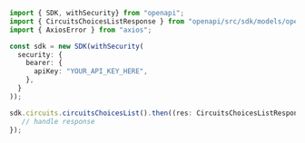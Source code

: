 <!-- Start SDK Example Usage -->
```typescript
import { SDK, withSecurity} from "openapi";
import { CircuitsChoicesListResponse } from "openapi/src/sdk/models/operations";
import { AxiosError } from "axios";

const sdk = new SDK(withSecurity(
  security: {
    bearer: {
      apiKey: "YOUR_API_KEY_HERE",
    },
  }
));

sdk.circuits.circuitsChoicesList().then((res: CircuitsChoicesListResponse | AxiosError) => {
   // handle response
});
```
<!-- End SDK Example Usage -->